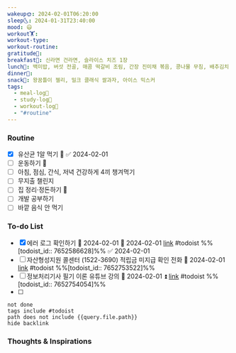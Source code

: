```yaml
---
wakeup🌞: 2024-02-01T06:20:00
sleep🌜: 2024-01-31T23:40:00
mood: 😃
workout🏋️: 
workout-type: 
workout-routine: 
gratitude🙏: 
breakfast🍳: 신라면 건라면, 슬라이스 치즈 1장
lunch🍚: 백미밥, 버섯 전골, 매콤 떡갈비 조림, 간장 진미채 볶음, 콩나물 무침, 배추김치
dinner🥗: 
snack🍬: 왕꿈틀이 젤리, 밀크 클래식 쌀과자, 아이스 믹스커
tags:
  - meal-log📝
  - study-log📓
  - workout-log💪
  - "#routine"
---
```

### Routine 
- [x] 유산균 1알 먹기 🔼 ✅ 2024-02-01
- [ ] 운동하기 🔼
- [ ] 아침, 점심, 간식, 저녁 건강하게 4끼 챙겨먹기
- [ ] 무지출 챌린지 
- [ ] 집 정리·정돈하기 🔼
- [ ] 개발 공부하기
- [ ] 바깥 음식 안 먹기 

### To-do List 
- [x] 에러 로그 확인하기 🛫 2024-02-01 📅 2024-02-01 [link](https://todoist.com/showTask?id=7652586628) #todoist  %%[todoist_id:: 7652586628]%% ✅ 2024-02-01
- [ ] 자산형성지원 콜센터 (1522-3690) 적립금 미지급 확인 전화 📅 2024-02-01 [link](https://todoist.com/showTask?id=7652753522) #todoist  %%[todoist_id:: 7652753522]%%
- [ ] 정보처리기사 필기 이론 유튜브 강의 📅 2024-02-01 ⏫ [link](https://todoist.com/showTask?id=7652754054) #todoist  %%[todoist_id:: 7652754054]%%
- [ ] 
```tasks
not done
tags include #todoist 
path does not include {{query.file.path}}
hide backlink
```


### Thoughts & Inspirations

